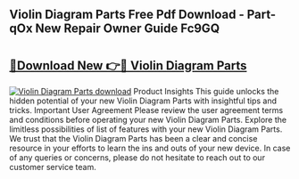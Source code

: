 ## Violin Diagram Parts Free Pdf Download - Part-qOx New Repair Owner Guide Fc9GQ

# <h2><a href="http://dfqhog.blite.top/?on=Violin+Diagram+Parts">🔗Download New 👉🔴 Violin Diagram Parts</a></h2>

[![Violin Diagram Parts download](https://i.imgur.com/lujVjoI.png)](http://dfqhog.blite.top/?on=Violin+Diagram+Parts)
Product Insights This guide unlocks the hidden potential of your new Violin Diagram Parts with insightful tips and tricks. Important User Agreement Please review the user agreement terms and conditions before operating your new Violin Diagram Parts. Explore the limitless possibilities of list of features with your new Violin Diagram Parts. We trust that the Violin Diagram Parts has been a clear and concise resource in your efforts to learn the ins and outs of your new device. In case of any queries or concerns, please do not hesitate to reach out to our customer service team.
